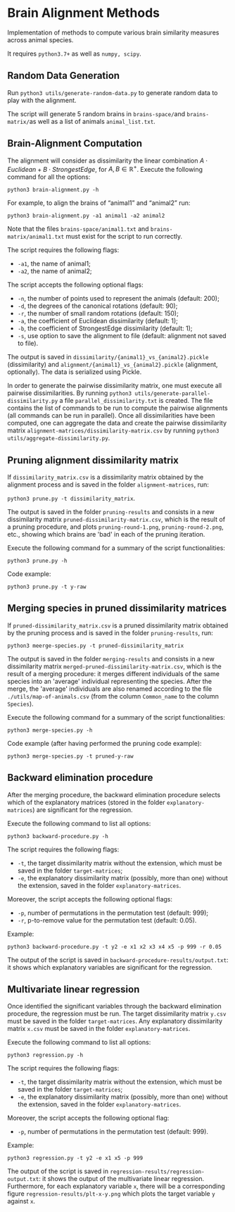 # Brain Alignment Methods

Implementation of methods to compute various brain similarity measures across animal species.

It requires `python3.7+` as well as `numpy, scipy`.

## Random Data Generation

Run `python3 utils/generate-random-data.py` to generate random data to play with the alignment.

The script will generate 5 random brains in `brains-space/`and `brains-matrix/`as well as a list of animals `animal_list.txt`.

## Brain-Alignment Computation

The alignment will consider as dissimilarity the linear combination $A \cdot Euclidean + B \cdot StrongestEdge$, for $A,B \in \mathbb{R^+}$. Execute the following command for all the options:

```python3 brain-alignment.py -h```

For example, to align the brains of “animal1” and “animal2” run:

```python3 brain-alignment.py -a1 animal1 -a2 animal2```

Note that the files `brains-space/animal1.txt` and `brains-matrix/animal1.txt` must exist for the script to run correctly.

The script requires the following flags:

* `-a1`, the name of animal1; 
* `-a2`, the name of animal2;

The script accepts the following optional flags:

* `-n`, the number of points used to represent the animals (default: 200);
* `-d`, the degrees of the canonical rotations (default: 90);
* `-r`, the number of small random rotations (default: 150);
* `-a`, the coefficient of Euclidean dissimilarity (default: 1); 
* `-b`, the coefficient of StrongestEdge dissimilarity (default: 1); 
* `-s`, use option to save the alignment to file (default: alignment not saved to file).

The output is saved in `dissimilarity/{animal1}_vs_{animal2}.pickle` (dissimilarity) and `alignment/{animal1}_vs_{animal2}.pickle` (alignment, optionally). The data is serialized using Pickle.

In order to generate the pairwise dissimilarity matrix, one must execute all pairwise dissimilarities. By running `python3 utils/generate-parallel-dissimilarity.py` a file `parallel_dissimilarity.txt` is created. The file contains the list of commands to be run to compute the pairwise alignments (all commands can be run in parallel). Once all dissimilarities have been computed, one can aggregate the data and create the pairwise dissimilarity matrix `alignment-matrices/dissimilarity-matrix.csv` by running `python3 utils/aggregate-dissimilarity.py`.

## Pruning alignment dissimilarity matrix

If `dissimilarity_matrix.csv` is a dissimilarity matrix obtained by the alignment process and is saved in the folder `alignment-matrices`, run:

```python3 prune.py -t dissimilarity_matrix```.

The output is saved in the folder `pruning-results` and consists in a new dissimilarity matrix `pruned-dissimilarity-matrix.csv`, which is the result of a pruning procedure, and plots `pruning-round-1.png`, `pruning-round-2.png`, etc., showing which brains are 'bad' in each of the pruning iteration.

Execute the following command for a summary of the script functionalities:

```python3 prune.py -h```

Code example:

```python3 prune.py -t y-raw```

## Merging species in pruned dissimilarity matrices

If `pruned-dissimilarity_matrix.csv` is a pruned dissimilarity matrix obtained by the pruning process and is saved in the folder `pruning-results`, run:

```python3 meerge-species.py -t pruned-dissimilarity_matrix```

The output is saved in the folder `merging-results` and consists in a new dissimilarity matrix `merged-pruned-dissimilarity-matrix.csv`, which is the result of a merging procedure: it merges different individuals of the same species into an 'average' individual representing the species. After the merge, the 'average' individuals are also renamed according to the file `./utils/map-of-animals.csv` (from the column `Common_name` to the column `Species`).

Execute the following command for a summary of the script functionalities:

```python3 merge-species.py -h```

Code example (after having performed the pruning code example):

```python3 merge-species.py -t pruned-y-raw```

## Backward elimination procedure

After the merging procedure, the backward elimination procedure selects which of the explanatory matrices (stored in the folder `explanatory-matrices`) are significant for the regression. 

Execute the following command to list all options:

```python3 backward-procedure.py -h```

The script requires the following flags:

* `-t`, the target dissimilarity matrix without the extension, which must be saved in the folder `target-matrices`;
* `-e`, the explanatory dissimilarity matrix (possibly, more than  one) without the extension, saved in the folder `explanatory-matrices`.

Moreover, the script accepts the following optional flags:

* `-p`, number of permutations in the permutation test (default: 999);
* `-r`, p-to-remove value for the permutation test (default: 0.05).

Example:

```python3 backward-procedure.py -t y2 -e x1 x2 x3 x4 x5 -p 999 -r 0.05```

The output of the script is saved in `backward-procedure-results/output.txt`: it shows which explanatory variables are significant for the regression.

## Multivariate linear regression

Once identified the significant variables through the backward elimination procedure, the regression must be run. The target dissimilarity matrix `y.csv` must be saved in the folder `target-matrices`. Any explanatory dissimilarity matrix `x.csv` must be saved in the folder `explanatory-matrices`.

Execute the following command to list all options:

```python3 regression.py -h```

The script requires the following flags:

* `-t`, the target dissimilarity matrix without the extension, which must be saved in the folder `target-matrices`;
* `-e`, the explanatory dissimilarity matrix (possibly, more than  one) without the extension, saved in the folder `explanatory-matrices`.

Moreover, the script accepts the following optional flag:

* `-p`, number of permutations in the permutation test (default: 999).


Example:

```python3 regression.py -t y2 -e x1 x5 -p 999```

The output of the script is saved in `regression-results/regression-output.txt`: it shows the output of the multivariate linear regression. Furthermore, for each explanatory variable `x`, there will be a corresponding figure `regression-results/plt-x-y.png` which plots the target variable `y` against `x`.
